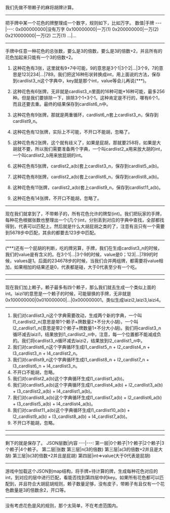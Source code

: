 我们先做不带赖子的麻将胡牌计算。

---

把手牌中某一个花色的牌整理成一个数字，规则如下，比如万字。
数值|手牌
---|---:
0x000000000|没有万字
0x100000000|一万(1)
0x200000000|一万(2)
0x210000000|一万(2) 二万(1)
...|...

---

手牌中任意一种花色的总张数，要么是3的倍数，要么是3的倍数+2，并且所有的花色加起来只能有一个3的倍数+2。
1. 这种花色有3张，这里就有9+7中可能，9的意思是3个1|3个2|...|3个9，7的意思是123|234|...|789。我们把这16种形状转换成int，用上面说的方法，保存到cardlist3_n这个字典中，key就是那个int，value等会儿再说(***)。
2. 这种花色有6张牌，无非就是cardlist3_n里面的16种可能*16种可能，最多256种。但是我们要排除一下，排除3个1+3个1，这种肯定是不行的，哪有6个1，而且还要去重。最终的结果保存到cardlist6_n中。
3. 这种花色有9张牌，那就是两重循环，cardlist6_n套上cardlist3_n，保存到cardlist9_n。
4. 这种花色有12张牌，实际上不可能，不开口不能胡，忽略了。

5. 这种花色有2张牌，这个就有歧义了，如果是屁胡，那就要258将，如果是大胡就不要，所以我们需要准备两个字典，一个叫cardlist2_a用来放大胡的int，一个叫cardlist2_b用来放屁胡的int。
6. 这种花色有5张牌，cardlist2_a(b)套上cardlist3_n，保存到cardlist5_a(b)。
7. 这种花色有8张牌，cardlist2_a(b)套上cardlist6_n，保存到cardlist8_a(b)。
8. 这种花色有11张牌，cardlist2_a(b)套上cardlist9_n，保存到cardlist11_a(b)。
9. 这种花色有14张牌，不开口不能胡，忽略了。

---

现在我们就拿到了，不带赖子的，所有花色允许的牌型(int)。我们把玩家的手牌，每种花色根据张数也整理出一个(几个)int，分别丢到对应的字典中查找，全部都找得到，代表可以匹配上。然后就是什么大胡屁胡之类的了，注意有且只有一个需要到5678步中匹配，其余的都要去123步中匹配。

---

(***)还有一个屁胡的判断，吃的牌另算，手牌，我们在生成cardlist3_n的时候，我们的value是有含义的。在3个1|...|3个9的时候，value是0；123|...|789的时候，values是1。后面的234678步的时候，当我们合并两组牌，都需要将value相加，如果相加的结果还是0，代表都是碰，大于0代表至少有一个吃。

---
---

现在我们加上赖子。赖子最多有四个赖子，那么我们就去生成一个类似上面的int。laizi1的意思是一个赖子的时候，可能替换的手牌，无非就是0x100000000|0x010000000|...|0x000000001。类似生成laizi2,laizi3,laizi4。

---

1. 我们对cardlist3_n这个字典需要改动，生成两个新的字典，一个叫l1_cardlist2_n(意思是带1个赖子+牌数量2+不分大小胡)，一个叫l2_cardlist1_n(意思是带2个赖子+牌数量1+不分大小胡)。我们将cardlist3_n循环减去laizi1，结果放到l1_cardlist2_n中，注意，每一个位置都不能减成负的。我们将cardlist3_n循环减去laizi2，结果放到l2_cardlist1_n中。
2. 我们对cardlist6_n这个字典循环生成l1_cardlist5_n + l2_cardlist4_n + l3_cardlist3_n + l4_cardlist2_n。
3. 我们对cardlist9_n这个字典循环生成l1_cardlist8_n + l2_cardlist7_n + l3_cardlist6_n + l4_cardlist3_n。
4. 不开口不能胡，忽略。
5. 我们对cardlist2_a(b)这个字典循环生成l1_cardlist1_a(b)。
6. 我们对cardlist5_a(b)这个字典循环生成l1_cardlist4_a(b) + l2_cardlist3_a(b) + l3_cardlist2_a(b) + l4_cardlist1_a(b)。
7. 我们对cardlist8_a(b)这个字典循环生成l1_cardlist7_a(b) + l2_cardlist6_a(b) + l3_cardlist5_a(b) + l4_cardlist4_a(b)。
8. 我们对cardlist11_a(b)这个字典循环生成l1_cardlist10_a(b) + l2_cardlist9_a(b) + l3_cardlist8_a(b) + l4_cardlist7_a(b)。
9. 不开口不能胡，忽略。

---
---

剩下的就是保存了。
JSON层数|内容
---|---:
第一层|0个赖子|1个赖子|2个赖子|3个赖子|4个赖子。
第二层|张数
第三层|n(3的倍数)
第三层|a(3的倍数+2并且是大胡)
第三层|b(3的倍数+2并且是屁胡)
第四层|int=>value(大于0代表是屁胡)

---

游戏中加载这个JSON到map结构，将手牌+待计算的牌，生成每种花色对应的int，到对应的层中进行匹配，看能否找到第四层中的key。如果所有花色都可以匹配到，并且符合大胡屁胡规则，赖子数量足够，没有皮子，带赖子有且仅有一个花色数量是3的倍数余2，开口等。

---

没有考虑花色是风的规则，那个太简单，不在考虑范围内。
